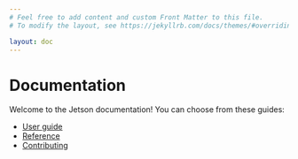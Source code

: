 ```yaml
---
# Feel free to add content and custom Front Matter to this file.
# To modify the layout, see https://jekyllrb.com/docs/themes/#overriding-theme-defaults

layout: doc
---
```


# Documentation

Welcome to the Jetson documentation! You can choose from these guides:

- [User guide](/guide)
- [Reference](/reference)
- [Contributing](/contributing)
